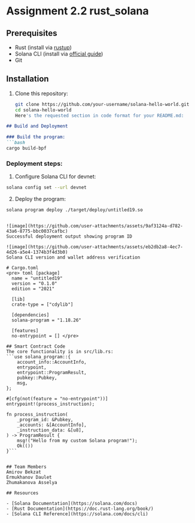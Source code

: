 # Assignment 2.2 rust_solana

## Prerequisites

- Rust (install via [rustup](https://rustup.rs/))
- Solana CLI (install via [official guide](https://solana.com/docs/intro/installation))
- Git

## Installation

1. Clone this repository:
   ```bash
   git clone https://github.com/your-username/solana-hello-world.git
   cd solana-hello-world
   Here's the requested section in code format for your README.md:

```markdown
## Build and Deployment

### Build the program:
```bash
cargo build-bpf
```

### Deployment steps:

1. Configure Solana CLI for devnet:
```bash
solana config set --url devnet
```

2. Deploy the program:
```bash
solana program deploy ./target/deploy/untitled19.so
```
```

![image](https://github.com/user-attachments/assets/9af3124a-d782-43a6-8775-bbc0037cafbc)
Successful deployment output showing program ID

![image](https://github.com/user-attachments/assets/eb2db2a8-4ec7-4d26-a5e4-1374b3f4d3b0)
Solana CLI version and wallet address verification

# Cargo.toml
<pre> toml [package] 
  name = "untitled19" 
  version = "0.1.0" 
  edition = "2021" 
  
  [lib] 
  crate-type = ["cdylib"] 
  
  [dependencies] 
  solana-program = "1.18.26" 
  
  [features] 
  no-entrypoint = [] </pre>

## Smart Contract Code
The core functionality is in src/lib.rs:
```use solana_program::{
    account_info::AccountInfo,
    entrypoint,
    entrypoint::ProgramResult,
    pubkey::Pubkey,
    msg,
};

#[cfg(not(feature = "no-entrypoint"))]
entrypoint!(process_instruction);

fn process_instruction(
    _program_id: &Pubkey,
    _accounts: &[AccountInfo],
    _instruction_data: &[u8],
) -> ProgramResult {
    msg!("Hello from my custom Solana program!");
    Ok(())
}```


## Team Members
Amirov Bekzat
Ermukhanov Daulet
Zhumakanova Asselya 

## Resources

- [Solana Documentation](https://solana.com/docs)
- [Rust Documentation](https://doc.rust-lang.org/book/)
- [Solana CLI Reference](https://solana.com/docs/cli)
